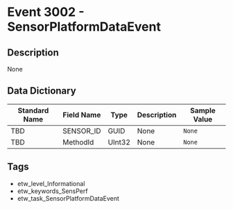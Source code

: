 # Event 3002 - SensorPlatformDataEvent

## Description
None

## Data Dictionary
|Standard Name|Field Name|Type|Description|Sample Value|
|---|---|---|---|---|
|TBD|SENSOR_ID|GUID|None|`None`|
|TBD|MethodId|UInt32|None|`None`|

## Tags
* etw_level_Informational
* etw_keywords_SensPerf
* etw_task_SensorPlatformDataEvent